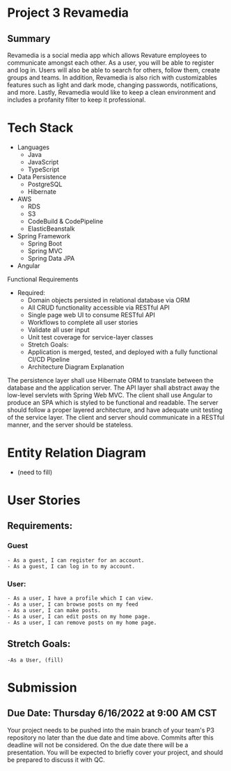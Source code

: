 # Project 3 Revamedia

## Summary
Revamedia is a social media app which allows Revature employees to communicate amongst each other. As a user, you will be able to register and log in. Users will also be able to search for others, follow them, create groups and teams. In addition, Revamedia is also rich with customizables features such as light and dark mode, changing passwords, notifications, and more. Lastly, Revamedia would like to keep a clean environment and includes a profanity filter to keep it professional.


# Tech Stack
- Languages
    - Java
    - JavaScript
    - TypeScript
- Data Persistence
    - PostgreSQL
    - Hibernate
- AWS
    - RDS
    - S3
    - CodeBuild & CodePipeline
    - ElasticBeanstalk
- Spring Framework
    - Spring Boot
    - Spring MVC
    - Spring Data JPA
- Angular


Functional Requirements
- Required:
    - Domain objects persisted in relational database via ORM
    - All CRUD functionality accessible via RESTful API
    - Single page web UI to consume RESTful API
    - Workflows to complete all user stories
    - Validate all user input
    - Unit test coverage for service-layer classes
    - Stretch Goals:
    - Application is merged, tested, and deployed with a fully functional CI/CD Pipeline
    - Architecture Diagram Explanation

The persistence layer shall use Hibernate ORM to translate between the database and the application server. The API layer shall abstract away the low-level servlets with Spring Web MVC. The client shall use Angular to produce an SPA which is styled to be functional and readable. The server should follow a proper layered architecture, and have adequate unit testing of the service layer. The client and server should communicate in a RESTful manner, and the server should be stateless.

# Entity Relation Diagram
- (need to fill)

# User Stories
## Requirements:
### Guest
    - As a guest, I can register for an account.
    - As a guest, I can log in to my account.
### User:
    - As a user, I have a profile which I can view.
    - As a user, I can browse posts on my feed 
    - As a user, I can make posts.
    - As a user, I can edit posts on my home page.
    - As a user, I can remove posts on my home page.


## Stretch Goals:
    -As a User, (fill)
    
# Submission
## Due Date: Thursday 6/16/2022 at 9:00 AM CST

Your project needs to be pushed into the main branch of your team's P3 repository no later than the due date and time above. Commits after this deadline will not be considered. On the due date there will be a presentation. You will be expected to briefly cover your project, and should be prepared to discuss it with QC.

